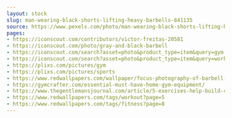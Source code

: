 ```yaml
---
layout: stock
slug: man-wearing-black-shorts-lifting-heavy-barbells-841135
source: https://www.pexels.com/photo/man-wearing-black-shorts-lifting-heavy-barbells-841135/
pages:
- https://iconscout.com/contributors/victor-freitas-20581
- https://iconscout.com/photo/gray-and-black-barbell
- https://iconscout.com/search?asset=photo&product_type=item&query=gym
- https://iconscout.com/search?asset=photo&product_type=item&query=workout&sort=popular
- https://plixs.com/pictures/gym
- https://plixs.com/pictures/sports
- https://www.redwallpapers.com/wallpaper/focus-photography-of-barbell-free-stock-photo-image-wallpaper
- https://gymcrafter.com/essential-must-have-home-gym-equipment/
- https://www.thegentlemansjournal.com/article/5-exercises-help-build-cobra-back/
- https://www.redwallpapers.com/tags/workout?page=5
- https://www.redwallpapers.com/tags/fitness?page=8
---
```

